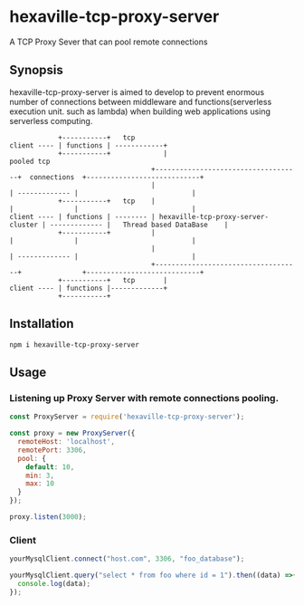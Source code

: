 # hexaville-tcp-proxy-server

A TCP Proxy Sever that can pool remote connections

## Synopsis

hexaville-tcp-proxy-server is aimed to develop to prevent enormous number of connections between middleware and functions(serverless
execution unit. such as lambda) when building web applications using serverless computing.


```
            +-----------+   tcp
client ---- | functions | ------------+                            
            +-----------+             |                            pooled tcp                            
                                   +------------------------------------+  connections  +----------------------------+
                                   |                                    | ------------- |                            |
            +-----------+   tcp    |                                    |               |                            |
client ---- | functions | -------- | hexaville-tcp-proxy-server-cluster | ------------- |   Thread based DataBase    |
            +-----------+          |                                    |               |                            |
                                   |                                    | ------------- |                            |
                                   +------------------------------------+               +----------------------------+
            +-----------+   tcp       |
client ---- | functions |-------------+
            +-----------+                        
```

## Installation
```
npm i hexaville-tcp-proxy-server
```

## Usage

### Listening up Proxy Server with remote connections pooling.
```js
const ProxyServer = require('hexaville-tcp-proxy-server');

const proxy = new ProxyServer({
  remoteHost: 'localhost',
  remotePort: 3306,
  pool: {
    default: 10,
    min: 3,
    max: 10
  }
});

proxy.listen(3000);
```

### Client
```js
yourMysqlClient.connect("host.com", 3306, "foo_database");

yourMysqlClient.query("select * from foo where id = 1").then((data) =>{
  console.log(data);
});
```
